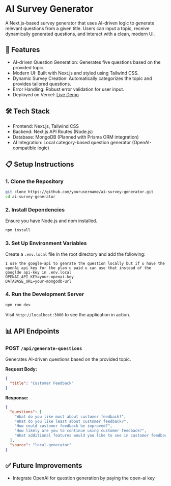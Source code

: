 # AI Survey Generator

A Next.js-based survey generator that uses AI-driven logic to generate relevant questions from a given title. Users can input a topic, receive dynamically generated questions, and interact with a clean, modern UI.

## 🚀 Features

- AI-driven Question Generation: Generates five questions based on the provided topic.
- Modern UI: Built with Next.js and styled using Tailwind CSS.
- Dynamic Survey Creation: Automatically categorizes the topic and provides tailored questions.
- Error Handling: Robust error validation for user input.
- Deployed on Vercel: [Live Demo](https://a-i-survey-generator-project.vercel.app/)

## 🛠️ Tech Stack

- Frontend: Next.js, Tailwind CSS
- Backend: Next.js API Routes (Node.js)
- Database: MongoDB (Planned with Prisma ORM integration)
- AI Integration: Local category-based question generator (OpenAI-compatible logic)

## 📋 Setup Instructions

### 1. Clone the Repository

```bash
git clone https://github.com/yourusername/ai-survey-generator.git
cd ai-survey-generator
```

### 2. Install Dependencies

Ensure you have Node.js and npm installed.

```bash
npm install
```

### 3. Set Up Environment Variables

Create a `.env.local` file in the root directory and add the following:

```
I use the google-api to genrate the question locally but if u have the openAi api key for the plan u paid u can use that instead of the googlde api-key in .env.local
OPENAI_API_KEY=your-openai-key
DATABASE_URL=your-mongodb-url
```

### 4. Run the Development Server

```bash
npm run dev
```

Visit `http://localhost:3000` to see the application in action.

## 📊 API Endpoints

### POST `/api/generate-questions`

Generates AI-driven questions based on the provided topic.

**Request Body:**

```json
{
  "title": "Customer Feedback"
}
```

**Response:**

```json
{
  "questions": [
    "What do you like most about customer feedback?",
    "What do you like least about customer feedback?",
    "How could customer feedback be improved?",
    "How likely are you to continue using customer feedback?",
    "What additional features would you like to see in customer feedback?"
  ],
  "source": "local-generator"
}
```

## ✅ Future Improvements

- Integrate OpenAI for question generation by paying the open-ai key 
